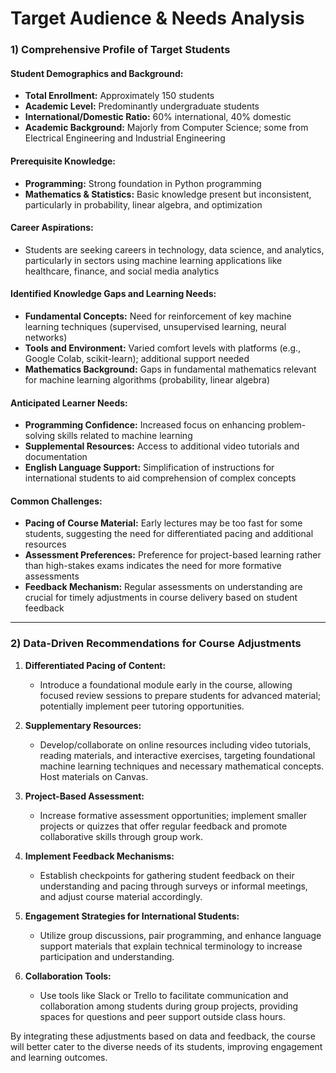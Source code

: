 Target Audience & Needs Analysis
================================

### 1) Comprehensive Profile of Target Students

#### Student Demographics and Background:
- **Total Enrollment:** Approximately 150 students
- **Academic Level:** Predominantly undergraduate students
- **International/Domestic Ratio:** 60% international, 40% domestic
- **Academic Background:** Majorly from Computer Science; some from Electrical Engineering and Industrial Engineering  

#### Prerequisite Knowledge:
- **Programming:** Strong foundation in Python programming
- **Mathematics & Statistics:** Basic knowledge present but inconsistent, particularly in probability, linear algebra, and optimization  

#### Career Aspirations:
- Students are seeking careers in technology, data science, and analytics, particularly in sectors using machine learning applications like healthcare, finance, and social media analytics  

#### Identified Knowledge Gaps and Learning Needs:
- **Fundamental Concepts:** Need for reinforcement of key machine learning techniques (supervised, unsupervised learning, neural networks)
- **Tools and Environment:** Varied comfort levels with platforms (e.g., Google Colab, scikit-learn); additional support needed 
- **Mathematics Background:** Gaps in fundamental mathematics relevant for machine learning algorithms (probability, linear algebra)

#### Anticipated Learner Needs:
- **Programming Confidence:** Increased focus on enhancing problem-solving skills related to machine learning 
- **Supplemental Resources:** Access to additional video tutorials and documentation 
- **English Language Support:** Simplification of instructions for international students to aid comprehension of complex concepts

#### Common Challenges:
- **Pacing of Course Material:** Early lectures may be too fast for some students, suggesting the need for differentiated pacing and additional resources 
- **Assessment Preferences:** Preference for project-based learning rather than high-stakes exams indicates the need for more formative assessments 
- **Feedback Mechanism:** Regular assessments on understanding are crucial for timely adjustments in course delivery based on student feedback  

---

### 2) Data-Driven Recommendations for Course Adjustments

1. **Differentiated Pacing of Content:**
   - Introduce a foundational module early in the course, allowing focused review sessions to prepare students for advanced material; potentially implement peer tutoring opportunities.

2. **Supplementary Resources:**
   - Develop/collaborate on online resources including video tutorials, reading materials, and interactive exercises, targeting foundational machine learning techniques and necessary mathematical concepts. Host materials on Canvas.

3. **Project-Based Assessment:**
   - Increase formative assessment opportunities; implement smaller projects or quizzes that offer regular feedback and promote collaborative skills through group work.

4. **Implement Feedback Mechanisms:**
   - Establish checkpoints for gathering student feedback on their understanding and pacing through surveys or informal meetings, and adjust course material accordingly.

5. **Engagement Strategies for International Students:**
   - Utilize group discussions, pair programming, and enhance language support materials that explain technical terminology to increase participation and understanding.

6. **Collaboration Tools:**
   - Use tools like Slack or Trello to facilitate communication and collaboration among students during group projects, providing spaces for questions and peer support outside class hours.  

By integrating these adjustments based on data and feedback, the course will better cater to the diverse needs of its students, improving engagement and learning outcomes.